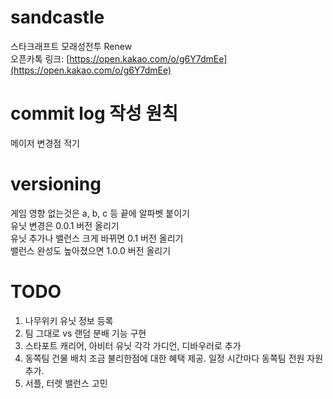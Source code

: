 # sandcastle
스타크래프트 모래성전투 Renew  
오픈카톡 링크: [https://open.kakao.com/o/g6Y7dmEe](https://open.kakao.com/o/g6Y7dmEe)  

# commit log 작성 원칙
메이저 변경점 적기  

# versioning
게임 영향 없는것은 a, b, c 등 끝에 알파벳 붙이기  
유닛 변경은 0.0.1 버전 올리기  
유닛 추가나 밸런스 크게 바뀌면 0.1 버전 올리기  
밸런스 완성도 높아졌으면 1.0.0 버전 올리기  

# TODO
1. 나무위키 유닛 정보 등록
2. 팀 그대로 vs 랜덤 분배 기능 구현
3. 스타포트 캐리어, 아비터 유닛 각각 가디언, 디바우러로 추가
4. 동쪽팀 건물 배치 조금 불리한점에 대한 혜택 제공. 일정 시간마다 동쪽팀 전원 자원 추가.
6. 서플, 터렛 밸런스 고민

